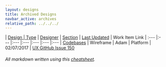 ```yaml
---
layout: designs
title: Archived Designs
navbar_active: archives
relative_path: ../../../
---
```

<style>
  .design-legend {
    display: none;
  }
</style>

| <a href="javascript:SortTable(0);" id="designTableTitle" class="sort">Design | <a href="javascript:SortTable(1);" id="designTableType" class="sort">Type</a> | <a href="javascript:SortTable(2);" id="designTableDesigner" class="sort">Designer</a> | <a href="javascript:SortTable(3);" id="designTableStatus" class="sort">Section<a/> | <a href="javascript:SortTable(4, 'D', 'mdy');" id="designTableUpdate" class="sort">Last Updated</a> | <span id="designTableWILinks">Work Item Link</span>
| :---                                              |:---                   |:---           |:---               |:---               |:---                                                                                                      |:---
| [Codebases](https://redhat.invisionapp.com/share/FXACSF1AP)                       | Wireframe             | Adam           | Platform     | 02/07/2017        | [UX GitHub Issue 150](https://github.com/fabric8-ui/fabric8-ux/issues/150)

###### All markdown written using this [cheatsheet](https://github.com/adam-p/markdown-here/wiki/Markdown-Cheatsheet).
